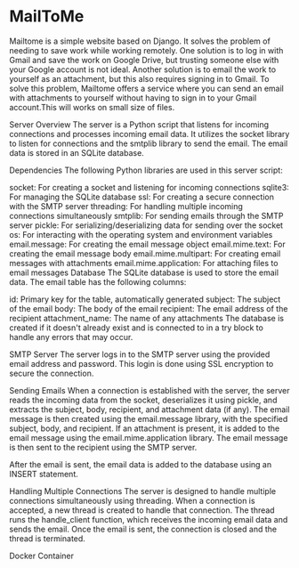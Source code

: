 # MailToMe

Mailtome is a simple website based on Django. It solves the problem of needing to save work while working remotely. One solution is to log in with Gmail and save the work on Google Drive, but trusting someone else with your Google account is not ideal. Another solution is to email the work to yourself as an attachment, but this also requires signing in to Gmail. To solve this problem, Mailtome offers a service where you can send an email with attachments to yourself without having to sign in to your Gmail account.This will works on small size of files.



Server Overview
The server is a Python script that listens for incoming connections and processes incoming email data. It utilizes the socket library to listen for connections and the smtplib library to send the email. The email data is stored in an SQLite database.

Dependencies
The following Python libraries are used in this server script:

socket: For creating a socket and listening for incoming connections
sqlite3: For managing the SQLite database
ssl: For creating a secure connection with the SMTP server
threading: For handling multiple incoming connections simultaneously
smtplib: For sending emails through the SMTP server
pickle: For serializing/deserializing data for sending over the socket
os: For interacting with the operating system and environment variables
email.message: For creating the email message object
email.mime.text: For creating the email message body
email.mime.multipart: For creating email messages with attachments
email.mime.application: For attaching files to email messages
Database
The SQLite database is used to store the email data. The email table has the following columns:

id: Primary key for the table, automatically generated
subject: The subject of the email
body: The body of the email
recipient: The email address of the recipient
attachment_name: The name of any attachments
The database is created if it doesn't already exist and is connected to in a try block to handle any errors that may occur.

SMTP Server
The server logs in to the SMTP server using the provided email address and password. This login is done using SSL encryption to secure the connection.

Sending Emails
When a connection is established with the server, the server reads the incoming data from the socket, deserializes it using pickle, and extracts the subject, body, recipient, and attachment data (if any). The email message is then created using the email.message library, with the specified subject, body, and recipient. If an attachment is present, it is added to the email message using the email.mime.application library. The email message is then sent to the recipient using the SMTP server.

After the email is sent, the email data is added to the database using an INSERT statement.

Handling Multiple Connections
The server is designed to handle multiple connections simultaneously using threading. When a connection is accepted, a new thread is created to handle that connection. The thread runs the handle_client function, which receives the incoming email data and sends the email. Once the email is sent, the connection is closed and the thread is terminated.

Docker Container
